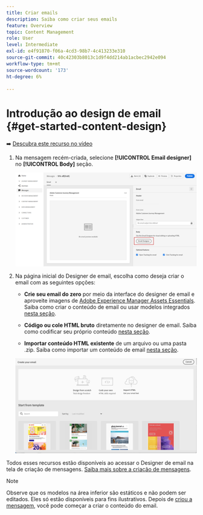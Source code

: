 ```yaml
---
title: Criar emails
description: Saiba como criar seus emails
feature: Overview
topic: Content Management
role: User
level: Intermediate
exl-id: e4f91870-f06a-4cd3-98b7-4c413233e310
source-git-commit: 40c42303b8013c1d9f4dd214ab1acbec2942e094
workflow-type: tm+mt
source-wordcount: '173'
ht-degree: 6%

---
```


# Introdução ao design de email {#get-started-content-design}

➡️ [Descubra este recurso no vídeo](#video)

1. Na mensagem recém-criada, selecione **[!UICONTROL Email designer]** no **[!UICONTROL Body]** seção.

   ![](assets/import-html_1.png)

1. Na página inicial do Designer de email, escolha como deseja criar o email com as seguintes opções:

   * **Crie seu email do zero** por meio da interface do designer de email e aproveite imagens de [Adobe Experience Manager Assets Essentials](assets-essentials.md). Saiba como criar o conteúdo de email ou usar modelos integrados [nesta seção](create-email-content.md).

   * **Código ou cole HTML bruto** diretamente no designer de email. Saiba como codificar seu próprio conteúdo [nesta seção](code-content.md).

   * **Importar conteúdo HTML existente** de um arquivo ou uma pasta .zip. Saiba como importar um conteúdo de email [nesta seção](existing-content.md).

   ![](assets/email_designer_25.png)

Todos esses recursos estão disponíveis ao acessar o Designer de email na tela de criação de mensagens. [Saiba mais sobre a criação de mensagens](../messages/get-started-content.md).

>[!NOTE]
>
>Observe que os modelos na área inferior são estáticos e não podem ser editados. Eles só estão disponíveis para fins ilustrativos.
Depois de [criou a mensagem](../messages/get-started-content.md), você pode começar a criar o conteúdo do email.
